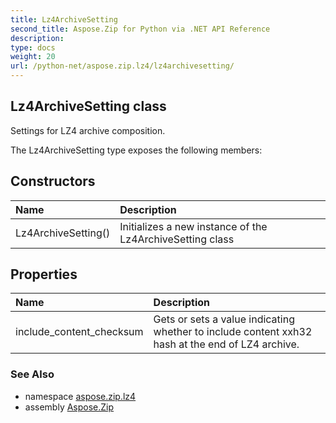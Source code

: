 ```yaml
---
title: Lz4ArchiveSetting
second_title: Aspose.Zip for Python via .NET API Reference
description: 
type: docs
weight: 20
url: /python-net/aspose.zip.lz4/lz4archivesetting/
---
```


## Lz4ArchiveSetting class

Settings for LZ4 archive composition.

The Lz4ArchiveSetting type exposes the following members:
## Constructors
| Name | Description |
| :- | :- |
|Lz4ArchiveSetting()|Initializes a new instance of the Lz4ArchiveSetting class|
## Properties
| Name | Description |
| :- | :- |
|include_content_checksum|Gets or sets a value indicating whether to include content xxh32 hash at the end of LZ4 archive.|

### See Also

* namespace [aspose.zip.lz4](/zip/python-net/aspose.zip.lz4/)
* assembly [Aspose.Zip](/zip/python-net/)

